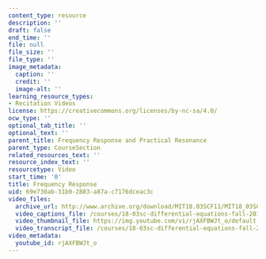 ```yaml
---
content_type: resource
description: ''
draft: false
end_time: ''
file: null
file_size: ''
file_type: ''
image_metadata:
  caption: ''
  credit: ''
  image-alt: ''
learning_resource_types:
- Recitation Videos
license: https://creativecommons.org/licenses/by-nc-sa/4.0/
ocw_type: ''
optional_tab_title: ''
optional_text: ''
parent_title: Frequency Response and Practical Resonance
parent_type: CourseSection
related_resources_text: ''
resource_index_text: ''
resourcetype: Video
start_time: '0'
title: Frequency Response
uid: 69e730ab-31b0-2883-a87a-c7176dceac3c
video_files:
  archive_url: http://www.archive.org/download/MIT18.03SCF11/MIT18_03SC_110726_D3_300k.mp4
  video_captions_file: /courses/18-03sc-differential-equations-fall-2011/aaa6b55ba72759959d882a9cd8021741_rjAXFBWJt_o.vtt
  video_thumbnail_file: https://img.youtube.com/vi/rjAXFBWJt_o/default.jpg
  video_transcript_file: /courses/18-03sc-differential-equations-fall-2011/32693ea7d17d3a21cc7ab105eeabd6e1_rjAXFBWJt_o.pdf
video_metadata:
  youtube_id: rjAXFBWJt_o
---
```

